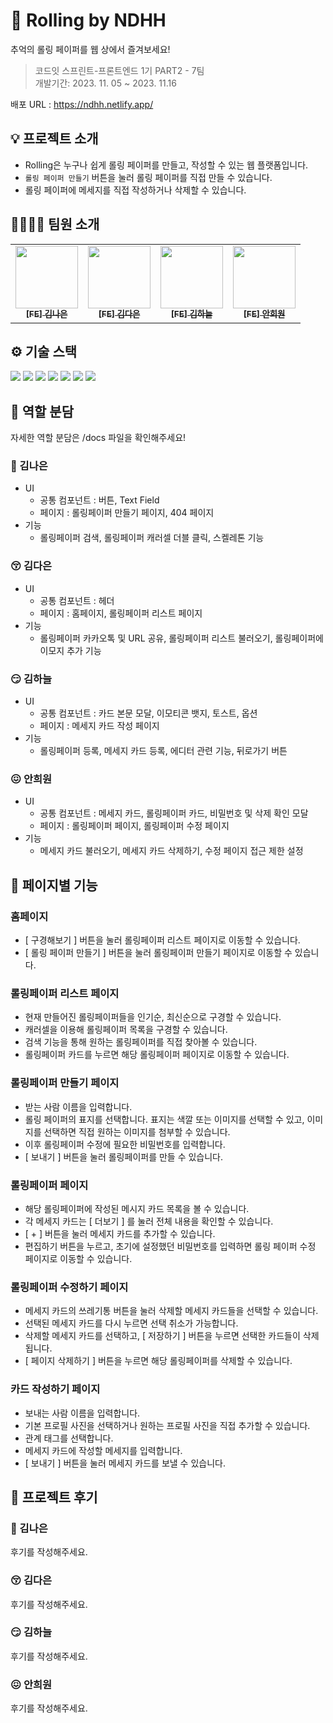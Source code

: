 # 💌 Rolling by NDHH

추억의 롤링 페이퍼를 웹 상에서 즐겨보세요!

> 코드잇 스프린트-프론트엔드 1기 PART2 - 7팀<br>
> 개발기간: 2023. 11. 05 ~ 2023. 11.16

배포 URL : https://ndhh.netlify.app/

## 💡 프로젝트 소개

- Rolling은 누구나 쉽게 롤링 페이퍼를 만들고, 작성할 수 있는 웹 플랫폼입니다.
- `롤링 페이퍼 만들기` 버튼을 눌러 롤링 페이퍼를 직접 만들 수 있습니다.
- 롤링 페이퍼에 메세지를 직접 작성하거나 삭제할 수 있습니다.

## 👨‍👩‍👧‍👧 팀원 소개

<table>
  <tbody>
    <tr>
      <td align="center"><a href="https://github.com/Nico1eKim">
      <img width=100px src="https://avatars.githubusercontent.com/u/102296721?v=4" alt=""/><br />
      <sub><b>[FE] 김나은</b></sub></a><br /></td>
      <td align="center"><a href="https://github.com/kde98892">
      <img width=100px src="https://avatars.githubusercontent.com/u/144599629?v=4" alt=""/><br />
      <sub><b>[FE] 김다은</b></sub></a><br /></td>
      <td align="center"><a href="https://github.com/han-kimm">
      <img width=100px src="https://avatars.githubusercontent.com/u/78120157?v=4" alt=""/><br />
      <sub><b>[FE] 김하늘</b></sub></a><br /></td>
      <td align="center"><a href="https://github.com/naya-h2">
      <img width=100px src="https://avatars.githubusercontent.com/u/103186362?v=4" alt=""/><br />
      <sub><b>[FE] 안희원</b></sub></a><br /></td>
    </tr>
  </tbody>
</table>

## ⚙️ 기술 스택

<img src="https://img.shields.io/badge/Visual%20Studio%20Code-0078d7.svg?style=for-the-badge&logo=visual-studio-code&logoColor=white">
<img src="https://img.shields.io/badge/github-181717?style=for-the-badge&logo=github&logoColor=white">
<img src="https://img.shields.io/badge/git-F05032?style=for-the-badge&logo=git&logoColor=white">
<img src="https://img.shields.io/badge/react-61DAFB?style=for-the-badge&logo=react&logoColor=black">
<img src="https://img.shields.io/badge/javascript-F7DF1E?style=for-the-badge&logo=javascript&logoColor=black">
<img src="https://img.shields.io/badge/vite-%23646CFF.svg?style=for-the-badge&logo=vite&logoColor=white">
<img src="https://img.shields.io/badge/styled--components-DB7093?style=for-the-badge&logo=styled-components&logoColor=white">

## 🧩 역할 분담

자세한 역할 분담은 /docs 파일을 확인해주세요!

### 🤩 김나은

- UI
  - 공통 컴포넌트 : 버튼, Text Field
  - 페이지 : 롤링페이퍼 만들기 페이지, 404 페이지
- 기능
  - 롤링페이퍼 검색, 롤링페이퍼 캐러셀 더블 클릭, 스켈레톤 기능

### 😚 김다은

- UI
  - 공통 컴포넌트 : 헤더
  - 페이지 : 홈페이지, 롤링페이퍼 리스트 페이지
- 기능
  - 롤링페이퍼 카카오톡 및 URL 공유, 롤링페이퍼 리스트 불러오기, 롤링페이퍼에 이모지 추가 기능

### 😏 김하늘

- UI
  - 공통 컴포넌트 : 카드 본문 모달, 이모티콘 뱃지, 토스트, 옵션
  - 페이지 : 메세지 카드 작성 페이지
- 기능
  - 롤링페이퍼 등록, 메세지 카드 등록, 에디터 관련 기능, 뒤로가기 버튼

### 😖 안희원

- UI
  - 공통 컴포넌트 : 메세지 카드, 롤링페이퍼 카드, 비밀번호 및 삭제 확인 모달
  - 페이지 : 롤링페이퍼 페이지, 롤링페이퍼 수정 페이지
- 기능
  - 메세지 카드 불러오기, 메세지 카드 삭제하기, 수정 페이지 접근 제한 설정

## 🎲 페이지별 기능

### 홈페이지

- [ 구경해보기 ] 버튼을 눌러 롤링페이퍼 리스트 페이지로 이동할 수 있습니다.
- [ 롤링 페이퍼 만들기 ] 버튼을 눌러 롤링페이퍼 만들기 페이지로 이동할 수 있습니다.

### 롤링페이퍼 리스트 페이지

- 현재 만들어진 롤링페이퍼들을 인기순, 최신순으로 구경할 수 있습니다.
- 캐러셀을 이용해 롤링페이퍼 목록을 구경할 수 있습니다.
- 검색 기능을 통해 원하는 롤링페이퍼를 직접 찾아볼 수 있습니다.
- 롤링페이퍼 카드를 누르면 해당 롤링페이퍼 페이지로 이동할 수 있습니다.

### 롤링페이퍼 만들기 페이지

- 받는 사람 이름을 입력합니다.
- 롤링 페이퍼의 표지를 선택합니다. 표지는 색깔 또는 이미지를 선택할 수 있고, 이미지를 선택하면 직접 원하는 이미지를 첨부할 수 있습니다.
- 이후 롤링페이퍼 수정에 필요한 비밀번호를 입력합니다.
- [ 보내기 ] 버튼을 눌러 롤링페이퍼를 만들 수 있습니다.

### 롤링페이퍼 페이지

- 해당 롤링페이퍼에 작성된 메시지 카드 목록을 볼 수 있습니다.
- 각 메세지 카드는 [ 더보기 ] 를 눌러 전체 내용을 확인할 수 있습니다.
- [ + ] 버튼을 눌러 메세지 카드를 추가할 수 있습니다.
- 편집하기 버튼을 누르고, 초기에 설정했던 비밀번호를 입력하면 롤링 페이퍼 수정 페이지로 이동할 수 있습니다.

### 롤링페이퍼 수정하기 페이지

- 메세지 카드의 쓰레기통 버튼을 눌러 삭제할 메세지 카드들을 선택할 수 있습니다.
- 선택된 메세지 카드를 다시 누르면 선택 취소가 가능합니다.
- 삭제할 메세지 카드를 선택하고, [ 저장하기 ] 버튼을 누르면 선택한 카드들이 삭제됩니다.
- [ 페이지 삭제하기 ] 버튼을 누르면 해당 롤링페이퍼를 삭제할 수 있습니다.

### 카드 작성하기 페이지

- 보내는 사람 이름을 입력합니다.
- 기본 프로필 사진을 선택하거나 원하는 프로필 사진을 직접 추가할 수 있습니다.
- 관계 태그를 선택합니다.
- 메세지 카드에 작성할 메세지를 입력합니다.
- [ 보내기 ] 버튼을 눌러 메세지 카드를 보낼 수 있습니다.

## 🍔 프로젝트 후기

### 🤩 김나은

후기를 작성해주세요.

### 😚 김다은

후기를 작성해주세요.

### 😏 김하늘

후기를 작성해주세요.

### 😖 안희원

후기를 작성해주세요.
